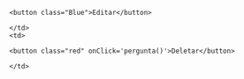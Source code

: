 <td>
    
    <button class="Blue">Editar</button>

    </td>
    <td>
    
    <button class="red" onClick='pergunta()'>Deletar</button>

    </td>
      
